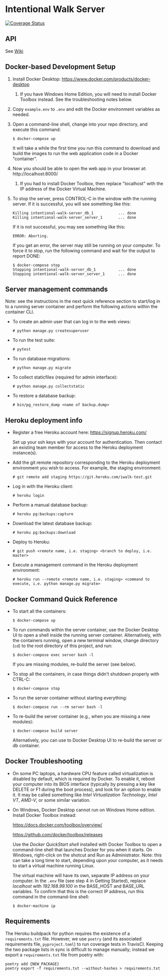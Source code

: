 # Intentional Walk Server

[![Coverage Status](https://coveralls.io/repos/github/sfbrigade/intentional-walk-server/badge.svg?branch=master)](https://coveralls.io/github/sfbrigade/intentional-walk-server?branch=master)

## API

See [Wiki](https://github.com/sfbrigade/intentional-walk-server/wiki)

## Docker-based Development Setup

1. Install Docker Desktop: https://www.docker.com/products/docker-desktop

   1. If you have Windows Home Edition, you will need to install Docker Toolbox instead.
   See the troubleshooting notes below.

2. Copy `example.env` to `.env` and edit the Docker environment variables as needed.

3. Open a command-line shell, change into your repo directory, and execute this command:

   ```
   $ docker-compose up
   ```

   It will take a while the first time you run this command to download and
   build the images to run the web application code in a Docker "container".

4. Now you should be able to open the web app in your browser at: http://localhost:8000/

   1. If you had to install Docker Toolbox, then replace "localhost" with the IP
   address of the Docker Virtual Machine.

5. To stop the server, press CONTROL-C in the window with the running server.
   If it is successful, you will see something like this:

   ```
   Killing intentional-walk-server_db_1           ... done
   Killing intentional-walk-server_server_1       ... done
   ```

   If it is not successful, you may see something like this:

   ```
   ERROR: Aborting.
   ```

   If you get an error, the server may still be running on your computer. To force it to stop,
   run the following command and wait for the output to report DONE:

   ```
   $ docker-compose stop
   Stopping intentional-walk-server_db_1          ... done
   Stopping intentional-walk-server_server_1      ... done
   ```

## Server management commands

Note: see the instructions in the next quick reference section to start/log in to a running
server container and perform the following actions within the container CLI.

 * To create an admin user that can log in to the web views:

   ```
   # python manage.py createsuperuser
   ```

 * To run the test suite:

   ```
   # pytest
   ```

 * To run database migrations:

   ```
   # python manage.py migrate
   ```

 * To collect staticfiles (required for admin interface):

   ```
   # python manage.py collectstatic
   ```

 * To restore a database backup:

   ```
   # bin/pg_restore_dump <name of backup.dump>
   ```

## Heroku deployment info

 * Register a free Heroku account here: https://signup.heroku.com/

   Set up your ssh keys with your account for authentication. Then contact an existing team member for access to the Heroku deployment instance(s).

 * Add the git remote repository corresponding to the Heroku deployment environment you wish to access. For example, the staging environment:

   ```
   # git remote add staging https://git.heroku.com/iwalk-test.git
   ```

 * Log in with the Heroku client:

   ```
   # heroku login
   ```

 * Perform a manual database backup:

   ```
   # heroku pg:backups:capture
   ```

 * Download the latest database backup:

   ```
   # heroku pg:backups:download
   ```

 * Deploy to Heroku:

   ```
   # git push <remote name, i.e. staging> <branch to deploy, i.e. master>
   ```

 * Execute a management command in the Heroku deployment environment:

   ```
   # heroku run --remote <remote name, i.e. staging> <command to execute, i.e. python manage.py migrate>
   ```

## Docker Command Quick Reference

 * To start all the containers:

   ```
   $ docker-compose up
   ```

 * To run commands within the server container, use the Docker Desktop UI to open a shell inside the running server container. Alternatively, with the containers running, open a new terminal window, change directory (`cd`) to the root directory of this project, and run:

   ```
   $ docker-compose exec server bash -l
   ```

   If you are missing modules, re-build the server (see below).


 * To stop all the containers, in case things didn't shutdown properly with CTRL-C:

   ```
   $ docker-compose stop
   ```

 * To run the server container without starting everything:

   ```
   $ docker-compose run --rm server bash -l
   ```

 * To re-build the server container (e.g., when you are missing a new modules):

   ```
   $ docker-compose build server
   ```

   Alternatively, you can use to Docker Desktop UI to re-build the server or db container.


## Docker Troubleshooting

* On some PC laptops, a hardware CPU feature called virtualization is disabled by default, which is required by Docker. To enable it, reboot your computer into its BIOS interface (typically by pressing a key like DELETE or F1 during the boot process), and look for an option to enable it. It may be called something like *Intel Virtualization Technology*, *Intel VT*, *AMD-V*, or some similar variation.

* On Windows, Docker Desktop cannot run on Windows Home edition. Install Docker Toolbox instead:

  https://docs.docker.com/toolbox/overview/

  https://github.com/docker/toolbox/releases

  Use the *Docker QuickStart shell* installed with Docker Toolbox to open a command-line shell that launches Docker for you when it starts. On Windows, right-click on the shotcut and Run as Administrator. Note: this can take a long time to start, depending upon your computer, as it needs to start a virtual machine running Linux.

  The virtual machine will have its own, separate IP address on your computer. In the ```.env``` file (see step 4 in Getting Started), replace *localhost* with *192.168.99.100* in the BASE_HOST and BASE_URL variables. To confirm that this is the correct IP address, run this command in the command-line shell:

  ```
  $ docker-machine ip
  ```

## Requirements
The Heroku buildpack for python requires the existence of a `requirements.txt` file. However, we use `poetry` (and its associated requirements file, `pyproject.toml`) to run coverage tests in TravisCI. Keeping the two package lists in sync is difficult to manage manually; instead we export a `requirements.txt` file from poetry with:

```
poetry add {NEW_PACKAGE}
poetry export -f requirements.txt --without-hashes > requirements.txt
```
